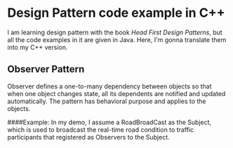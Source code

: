# Design Pattern code example in C++

I am learning design pattern with the book *Head First Design Patterns*, but all the code examples in it are given in Java. Here, I'm gonna translate them into my C++ version.


## Observer Pattern
Observer defines a one-to-many dependency between objects so that when one object changes state, all its dependents are notified and updated automatically. The pattern has behavioral purpose and applies to the objects.

####Example:
In my demo, I assume a RoadBroadCast as the Subject, which is used to broadcast the real-time road condition to traffic participants that registered as Observers to the Subject. 